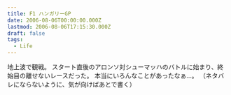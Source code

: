 ```yaml
---
title: F1 ハンガリーGP
date: 2006-08-06T00:00:00.000Z
lastmod: 2006-08-06T17:15:30.000Z
draft: false
tags:
  - Life
---
```


地上波で観戦。 スタート直後のアロンソ対シューマッハのバトルに始まり、終始目の離せないレースだった。 本当にいろんなことがあったなぁ…。 （ネタバレにならないように、気が向けばあとで書く）
